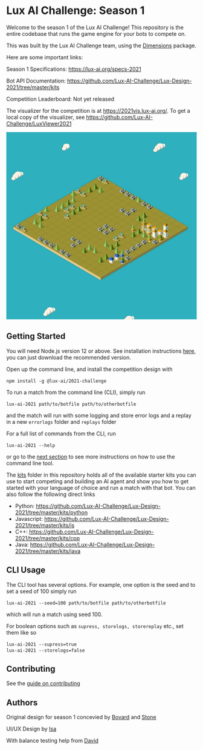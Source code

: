 # Lux AI Challenge: Season 1

Welcome to the season 1 of the Lux AI Challenge! This repository is the entire codebase that runs the game engine for your bots to compete on. 

This was built by the Lux AI Challenge team, using the [Dimensions](https://github.com/StoneT2000/Dimensions) package.

Here are some important links:

Season 1 Specifications: https://lux-ai.org/specs-2021

Bot API Documentation: https://github.com/Lux-AI-Challenge/Lux-Design-2021/tree/master/kits

Competition Leaderboard: Not yet released

The visualizer for the competition is at https://2021vis.lux-ai.org/. To get a local copy of the visualizer, see https://github.com/Lux-AI-Challenge/LuxViewer2021

![](./assets/game_replay.gif)

## Getting Started

You will need Node.js version 12 or above. See installation instructions [here](https://nodejs.org/en/download/), you can just download the recommended version.

Open up the command line, and install the competition design with

```
npm install -g @lux-ai/2021-challenge
```

To run a match from the command line (CLI), simply run

```
lux-ai-2021 path/to/botfile path/to/otherbotfile
```

and the match will run with some logging and store error logs and a replay in a new `errorlogs` folder and `replays` folder

For a full list of commands from the CLI, run

```
lux-ai-2021 --help
```

or go to the [next section](#CLI-Usage) to see more instructions on how to use the command line tool.

The [kits](https://github.com/Lux-AI-Challenge/Lux-Design-2021/tree/master/kits) folder in this repository holds all of the available starter kits you can use to start competing and building an AI agent and show you how to get started with your language of choice and run a match with that bot. You can also follow the following direct links

- Python: https://github.com/Lux-AI-Challenge/Lux-Design-2021/tree/master/kits/python
- Javascript: https://github.com/Lux-AI-Challenge/Lux-Design-2021/tree/master/kits/js
- C++: https://github.com/Lux-AI-Challenge/Lux-Design-2021/tree/master/kits/cpp
- Java: https://github.com/Lux-AI-Challenge/Lux-Design-2021/tree/master/kits/java

## CLI Usage

The CLI tool has several options. For example, one option is the seed and to set a seed of 100 simply run

```
lux-ai-2021 --seed=100 path/to/botfile path/to/otherbotfile
```

which will run a match using seed 100.

For boolean options such as `supress, storelogs, storereplay` etc., set them like so

```
lux-ai-2021 --supress=true
lux-ai-2021 --storelogs=false
```

## Contributing

See the [guide on contributing](https://github.com/Lux-AI-Challenge/Lux-Design-2021/tree/master/CONTRIBUTING.md)

## Authors

Original design for season 1 concevied by [Bovard](https://github.com/bovard) and [Stone](https://github.com/StoneT2000)

UI/UX Design by [Isa](https://github.com/p-isa)

With balance testing help from [David](https://github.com/holypegasus)
